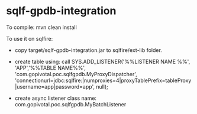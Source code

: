 sqlf-gpdb-integration
=====================

To compile: mvn clean install

To use it on sqlfire: 

- copy target/sqlf-gpdb-integration.jar to sqlfire/ext-lib folder. 
- create table using:
call SYS.ADD_LISTENER('%%LISTENER NAME %%',
     'APP','%%TABLE NAME%%',
     'com.gopivotal.poc.sqlfgpdb.MyProxyDispatcher',     
     'connectionurl=jdbc:sqlfire:|numproxies=4|proxyTablePrefix=tableProxy|username=app|password=app',
      null);
      
- create async listener class name: com.gopivotal.poc.sqlfgpdb.MyBatchListener

